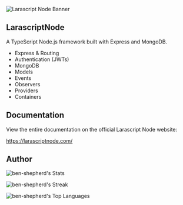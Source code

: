 
![Larascript Node Banner](https://raw.githubusercontent.com/ben-shepherd/larascript-node/master/assets/banner.png)

## LarascriptNode

A TypeScript Node.js framework built with Express and MongoDB.


- Express & Routing 
- Authentication (JWTs)
- MongoDB
- Models
- Events
- Observers
- Providers
- Containers

## Documentation

View the entire documentation on the official Larascript Node website:

https://larascriptnode.com/

## Author

![ben-shepherd's Stats](https://github-readme-stats.vercel.app/api?username=ben-shepherd&theme=dracula&show_icons=true&hide_border=false&count_private=true)

![ben-shepherd's Streak](https://github-readme-streak-stats.herokuapp.com/?user=ben-shepherd&theme=dracula&hide_border=false)

![ben-shepherd's Top Languages](https://github-readme-stats.vercel.app/api/top-langs/?username=ben-shepherd&theme=dracula&show_icons=true&hide_border=false&layout=compact)